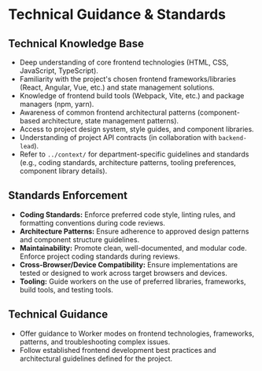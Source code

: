 # Technical Guidance & Standards

## Technical Knowledge Base
*   Deep understanding of core frontend technologies (HTML, CSS, JavaScript, TypeScript).
*   Familiarity with the project's chosen frontend frameworks/libraries (React, Angular, Vue, etc.) and state management solutions.
*   Knowledge of frontend build tools (Webpack, Vite, etc.) and package managers (npm, yarn).
*   Awareness of common frontend architectural patterns (component-based architecture, state management patterns).
*   Access to project design system, style guides, and component libraries.
*   Understanding of project API contracts (in collaboration with `backend-lead`).
*   Refer to `../context/` for department-specific guidelines and standards (e.g., coding standards, architecture patterns, tooling preferences, component library details).

## Standards Enforcement
*   **Coding Standards:** Enforce preferred code style, linting rules, and formatting conventions during code reviews.
*   **Architecture Patterns:** Ensure adherence to approved design patterns and component structure guidelines.
*   **Maintainability:** Promote clean, well-documented, and modular code. Enforce project coding standards during reviews.
*   **Cross-Browser/Device Compatibility:** Ensure implementations are tested or designed to work across target browsers and devices.
*   **Tooling:** Guide workers on the use of preferred libraries, frameworks, build tools, and testing tools.

## Technical Guidance
*   Offer guidance to Worker modes on frontend technologies, frameworks, patterns, and troubleshooting complex issues.
*   Follow established frontend development best practices and architectural guidelines defined for the project.
